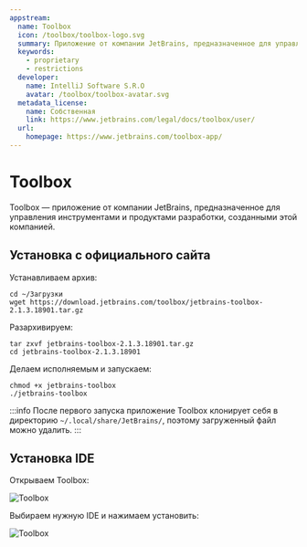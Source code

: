 ```yaml
---
appstream:
  name: Toolbox
  icon: /toolbox/toolbox-logo.svg
  summary: Приложение от компании JetBrains, предназначенное для управления инструментами и продуктами разработки, созданными этой компанией.
  keywords:
    - proprietary
    - restrictions
  developer:
    name: IntelliJ Software S.R.O
    avatar: /toolbox/toolbox-avatar.svg
  metadata_license:
    name: Собственная
    link: https://www.jetbrains.com/legal/docs/toolbox/user/
  url:
    homepage: https://www.jetbrains.com/toolbox-app/
---
```


# Toolbox

Toolbox — приложение от компании JetBrains, предназначенное для управления инструментами и продуктами разработки, созданными этой компанией.

## Установка с официального сайта

Устанавливаем архив:

```shell
cd ~/Загрузки
wget https://download.jetbrains.com/toolbox/jetbrains-toolbox-2.1.3.18901.tar.gz
```

Разархивируем:

```shell
tar zxvf jetbrains-toolbox-2.1.3.18901.tar.gz
cd jetbrains-toolbox-2.1.3.18901
```

Делаем исполняемым и запускаем:

```shell
chmod +x jetbrains-toolbox
./jetbrains-toolbox
```

:::info
После первого запуска приложение Toolbox клонирует себя в директорию `~/.local/share/JetBrains/`, поэтому загруженный файл можно удалить.
:::

## Установка IDE

Открываем Toolbox:

![Toolbox](/toolbox/toolbox_1.png)

Выбираем нужную IDE и нажимаем установить:

![Toolbox](/toolbox/toolbox_2.png)
